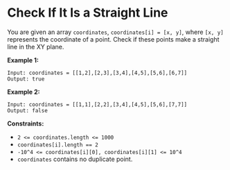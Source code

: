 # Check If It Is a Straight Line

You are given an array `coordinates`, `coordinates[i] = [x, y]`, where `[x, y]` represents the coordinate of a point. Check if these points make a straight line in the XY plane.

**Example 1:**
```
Input: coordinates = [[1,2],[2,3],[3,4],[4,5],[5,6],[6,7]]
Output: true
```
**Example 2:**
```
Input: coordinates = [[1,1],[2,2],[3,4],[4,5],[5,6],[7,7]]
Output: false
```

**Constraints:**

* `2 <= coordinates.length <= 1000`
* `coordinates[i].length == 2`
* `-10^4 <= coordinates[i][0], coordinates[i][1] <= 10^4`
* `coordinates` contains no duplicate point.

